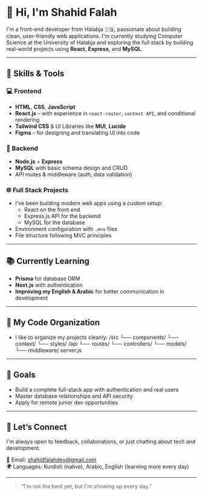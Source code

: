 # 👋 Hi, I'm Shahid Falah

I'm a front-end developer from Halabja 🇮🇶, passionate about building clean, user-friendly web applications. I'm currently studying Computer Science at the University of Halabja and exploring the full stack by building real-world projects using **React**, **Express**, and **MySQL**.

---

## 🚀 Skills & Tools

### 💻 Frontend
- **HTML**, **CSS**, **JavaScript**
- **React.js** – with experience in `react-router`, `context API`, and conditional rendering
- **Tailwind CSS** & UI Libraries like **MUI**, **Lucide**
- **Figma** – for designing and translating UI into code

### 🔧 Backend
- **Node.js** + **Express**
- **MySQL** with basic schema design and CRUD
- API routes & middleware (auth, data validation)

### 🌐 Full Stack Projects
- I've been building modern web apps using a custom setup:
  - React on the front end
  - Express.js API for the backend
  - MySQL for the database
- Environment configuration with `.env` files
- File structure following MVC principles

---

## 📚 Currently Learning
- **Prisma** for database ORM
- **Next.js** with authentication
- **Improving my English & Arabic** for better communication in development

---

## 📂 My Code Organization
- I like to organize my projects cleanly:
/src
└── components/
└── context/
└── styles/
/api
└── routes/
└── controllers/
└── models/
└── middleware/
server.js

---

## 🎯 Goals
- Build a complete full-stack app with authentication and real users
- Master database relationships and API security
- Apply for remote junior dev opportunities

---

## 🤝 Let’s Connect
I'm always open to feedback, collaborations, or just chatting about tech and development.

📧 Email: shahidfalahdev@gmail.com  
🌍 Languages: Kurdish (native), Arabic, English (learning more every day)

---

> “I'm not the best yet, but I'm showing up every day.”

